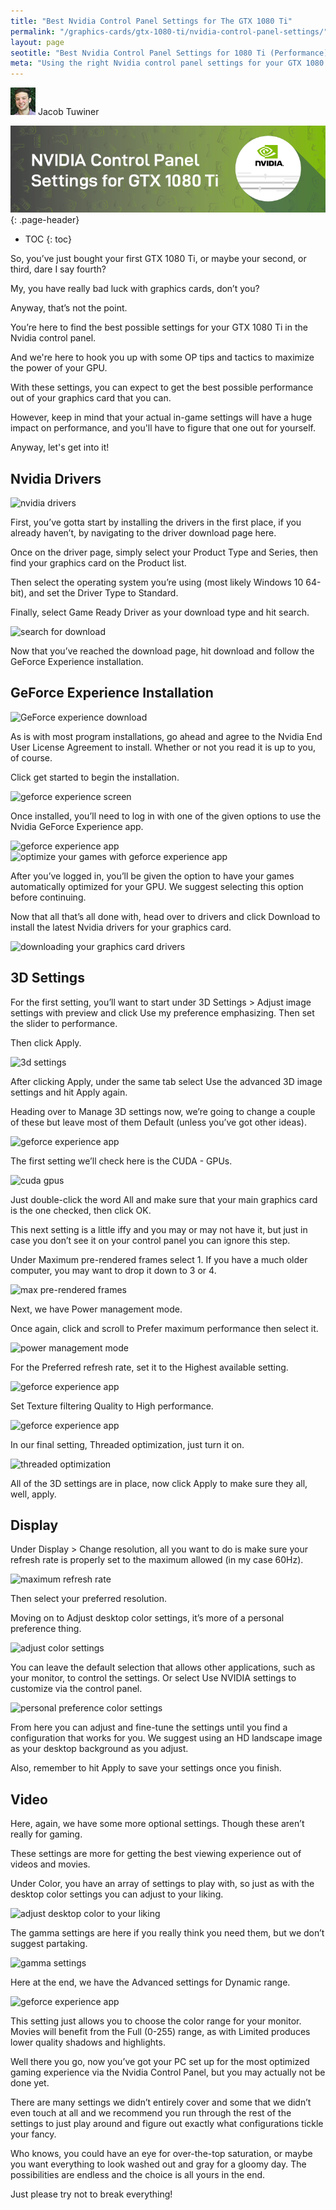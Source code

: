 ```yaml
---
title: "Best Nvidia Control Panel Settings for The GTX 1080 Ti" 
permalink: "/graphics-cards/gtx-1080-ti/nvidia-control-panel-settings/"
layout: page
seotitle: "Best Nvidia Control Panel Settings for 1080 Ti (Performance)" 
meta: "Using the right Nvidia control panel settings for your GTX 1080 Ti is going to make or break your experience. We're going to show you how to optimize them for performance!"
---
```


<div class="author-line">
	<img class="author-image" alt="written by jacob tuwiner" src="/img/profile/close.jpg" />
	<span>Jacob Tuwiner</span>
</div>

![1080 Ti Nvidia control panel settings](/img/header/1080ti-control-panel.png){: .page-header}

* TOC 
{: toc}

So, you’ve just bought your first GTX 1080 Ti, or maybe your second, or third, dare I say fourth? 

My, you have really bad luck with graphics cards, don’t you? 

Anyway, that’s not the point. 

You’re here to find the best possible settings for your GTX 1080 Ti in the Nvidia control panel. 

And we're here to hook you up with some OP tips and tactics to maximize the power of your GPU. 

With these settings, you can expect to get the best possible performance out of your graphics card that you can. 

However, keep in mind that your actual in-game settings will have a huge impact on performance, and you'll have to figure that one out for yourself. 

Anyway, let's get into it! 

## Nvidia Drivers

<img class="lazyload img-center" data-src="/img/gpu/1080ti/control-panel/Image17.jpg" alt="nvidia drivers" />

First, you’ve gotta start by installing the drivers in the first place, if you already haven’t, by navigating to the driver download page here.

Once on the driver page, simply select your Product Type and Series, then find your graphics card on the Product list.

Then select the operating system you’re using (most likely Windows 10 64-bit), and set the Driver Type to Standard.

Finally, select Game Ready Driver as your download type and hit search.

<img class="lazyload img-center" data-src="/img/gpu/1080ti/control-panel/Image18.jpg" alt="search for download" />

Now that you’ve reached the download page, hit download and follow the GeForce Experience installation.

## GeForce Experience Installation

<img class="lazyload img-center" data-src="/img/gpu/1080ti/control-panel/Image19.jpg" alt="GeForce experience download" />

As is with most program installations, go ahead and agree to the Nvidia End User License Agreement to install. Whether or not you read it is up to you, of course.

Click get started to begin the installation.

<img class="lazyload img-center" data-src="/img/gpu/1080ti/control-panel/Image20.jpg" alt="geforce experience screen" />

Once installed, you’ll need to log in with one of the given options to use the Nvidia GeForce Experience app.

<img class="lazyload img-center" data-src="/img/gpu/1080ti/control-panel/Image21.jpg" alt="geforce experience app" />

<img class="lazyload img-center" data-src="/img/gpu/1080ti/control-panel/Image22.jpg" alt="optimize your games with geforce experience app" />


After you’ve logged in, you’ll be given the option to have your games automatically optimized for your GPU. We suggest selecting this option before continuing.

Now that all that’s all done with, head over to drivers and click Download to install the latest Nvidia drivers for your graphics card.

<img class="lazyload img-center" data-src="/img/gpu/1080ti/control-panel/Image23.jpg" alt="downloading your graphics card drivers" />

## 3D Settings

For the first setting, you’ll want to start under 3D Settings > Adjust image settings with preview and click Use my preference emphasizing. Then set the slider to performance.

Then click Apply.

<img class="lazyload img-center" data-src="/img/gpu/1080ti/control-panel/Image1.jpg" alt="3d settings" />

After clicking Apply, under the same tab select Use the advanced 3D image settings and hit Apply again.

Heading over to Manage 3D settings now, we’re going to change a couple of these but leave most of them Default (unless you’ve got other ideas).

<img class="lazyload img-center" data-src="/img/gpu/1080ti/control-panel/Image3.jpg" alt="geforce experience app" />

The first setting we’ll check here is the CUDA - GPUs.

<img class="lazyload img-center" data-src="/img/gpu/1080ti/control-panel/Image4.jpg" alt="cuda gpus" />

Just double-click the word All and make sure that your main graphics card is the one checked, then click OK.

This next setting is a little iffy and you may or may not have it, but just in case you don’t see it on your control panel you can ignore this step.

Under Maximum pre-rendered frames select 1. If you have a much older computer, you may want to drop it down to 3 or 4.

<img class="lazyload img-center" data-src="/img/gpu/1080ti/control-panel/Image5.jpg" alt="max pre-rendered frames" />

Next, we have Power management mode.

Once again, click and scroll to Prefer maximum performance then select it.

<img class="lazyload img-center" data-src="/img/gpu/1080ti/control-panel/Image6.jpg" alt="power management mode" />

For the Preferred refresh rate, set it to the Highest available setting.

<img class="lazyload img-center" data-src="/img/gpu/1080ti/control-panel/Image7.jpg" alt="geforce experience app" />

Set Texture filtering Quality to High performance.

<img class="lazyload img-center" data-src="/img/gpu/1080ti/control-panel/Image8.jpg" alt="geforce experience app" />

In our final setting, Threaded optimization, just turn it on.

<img class="lazyload img-center" data-src="/img/gpu/1080ti/control-panel/Image9.jpg" alt="threaded optimization" />

All of the 3D settings are in place, now click Apply to make sure they all, well, apply.

## Display

Under Display > Change resolution, all you want to do is make sure your refresh rate is properly set to the maximum allowed (in my case 60Hz).

<img class="lazyload img-center" data-src="/img/gpu/1080ti/control-panel/Image11.jpg" alt="maximum refresh rate" />

Then select your preferred resolution.

Moving on to Adjust desktop color settings, it’s more of a personal preference thing.

<img class="lazyload img-center" data-src="/img/gpu/1080ti/control-panel/Image12.jpg" alt="adjust color settings" />

You can leave the default selection that allows other applications, such as your monitor, to control the settings. Or select Use NVIDIA settings to customize via the control panel.

<img class="lazyload img-center" data-src="/img/gpu/1080ti/control-panel/Image13.jpg" alt="personal preference color settings" />

From here you can adjust and fine-tune the settings until you find a configuration that works for you. We suggest using an HD landscape image as your desktop background as you adjust.

Also, remember to hit Apply to save your settings once you finish.

## Video

Here, again, we have some more optional settings. Though these aren’t really for gaming.

These settings are more for getting the best viewing experience out of videos and movies.

Under Color, you have an array of settings to play with, so just as with the desktop color settings you can adjust to your liking.

<img class="lazyload img-center" data-src="/img/gpu/1080ti/control-panel/Image14.jpg" alt="adjust desktop color to your liking" />

The gamma settings are here if you really think you need them, but we don’t suggest partaking.

<img class="lazyload img-center" data-src="/img/gpu/1080ti/control-panel/Image15.jpg" alt="gamma settings" />

Here at the end, we have the Advanced settings for Dynamic range.

<img class="lazyload img-center" data-src="/img/gpu/1080ti/control-panel/Image16.jpg" alt="geforce experience app" />

This setting just allows you to choose the color range for your monitor. Movies will benefit from the Full (0-255) range, as with Limited produces lower quality shadows and highlights.

Well there you go, now you’ve got your PC set up for the most optimized gaming experience via the Nvidia Control Panel, but you may actually not be done yet.

There are many settings we didn’t entirely cover and some that we didn’t even touch at all and we recommend you run through the rest of the settings to just play around and figure out exactly what configurations tickle your fancy.

Who knows, you could have an eye for over-the-top saturation, or maybe you want everything to look washed out and gray for a gloomy day. The possibilities are endless and the choice is all yours in the end.

Just please try not to break everything!

